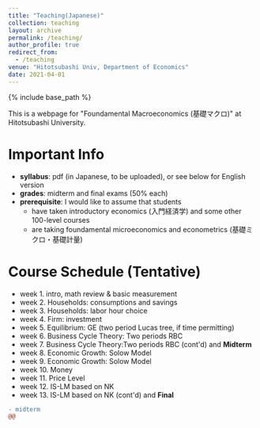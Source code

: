 ```yaml
---
title: "Teaching(Japanese)"
collection: teaching
layout: archive
permalink: /teaching/
author_profile: true
redirect_from:
  - /teaching
venue: "Hitotsubashi Univ, Department of Economics"
date: 2021-04-01
---
```






{% include base_path %}

This is a webpage for "Foundamental Macroeconomics (基礎マクロ)" at Hitotsubashi University.  

# Important Info

* **syllabus**: pdf (in Japanese, to be uploaded), or see below for English version
 * **grades**: midterm and final exams (50% each)
 * **prerequisite**: I would like to assume that students 
   * have taken introductory economics (入門経済学) and some other 100-level courses
   * are taking foundamental microeconomics and econometrics (基礎ミクロ・基礎計量)
  
# Course Schedule (Tentative)  

* week 1. intro, math review & basic measurement 
* week 2. Households: consumptions and savings
* week 3. Households: labor hour choice
* week 4. Firm: investment
* week 5. Equilibrium: GE (two period Lucas tree, if time permitting)
* week 6. Business Cycle Theory: Two periods RBC
* week 7. Business Cycle Theory:Two periods RBC (cont'd) and  **Midterm**
* week 8. Economic Growth: Solow Model
* week 9. Economic Growth: Solow Model 
* week 10. Money 
* week 11. Price Level 
* week 12. IS-LM based on NK
* week 13. IS-LM based on NK (cont'd) and **Final**

```diff 
- midterm 
@@
